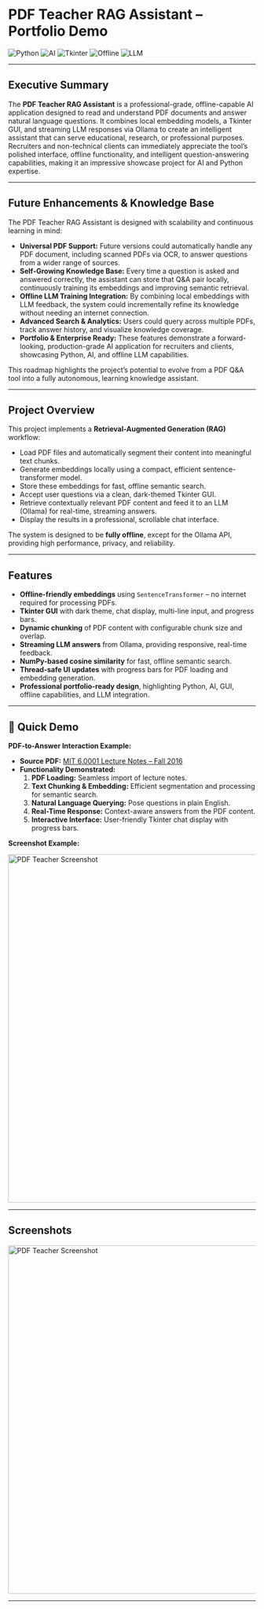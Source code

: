 # PDF Teacher RAG Assistant – Portfolio Demo

![Python](https://img.shields.io/badge/Python-3.10%2B-blue?style=flat&logo=python)
![AI](https://img.shields.io/badge/AI-Intelligent%20Assistant-orange?style=flat&logo=artificial-intelligence)
![Tkinter](https://img.shields.io/badge/Tkinter-GUI-success?style=flat&logo=python)
![Offline](https://img.shields.io/badge/Offline-Fully%20Local-yellow?style=flat)
![LLM](https://img.shields.io/badge/LLM-Ollama-purple?style=flat&logo=openai)

---

## Executive Summary

The **PDF Teacher RAG Assistant** is a professional-grade, offline-capable AI application designed to read and understand PDF documents and answer natural language questions. It combines local embedding models, a Tkinter GUI, and streaming LLM responses via Ollama to create an intelligent assistant that can serve educational, research, or professional purposes. Recruiters and non-technical clients can immediately appreciate the tool’s polished interface, offline functionality, and intelligent question-answering capabilities, making it an impressive showcase project for AI and Python expertise.

---

## Future Enhancements & Knowledge Base

The PDF Teacher RAG Assistant is designed with scalability and continuous learning in mind:

- **Universal PDF Support:** Future versions could automatically handle any PDF document, including scanned PDFs via OCR, to answer questions from a wider range of sources.
- **Self-Growing Knowledge Base:** Every time a question is asked and answered correctly, the assistant can store that Q&A pair locally, continuously training its embeddings and improving semantic retrieval.
- **Offline LLM Training Integration:** By combining local embeddings with LLM feedback, the system could incrementally refine its knowledge without needing an internet connection.
- **Advanced Search & Analytics:** Users could query across multiple PDFs, track answer history, and visualize knowledge coverage.
- **Portfolio & Enterprise Ready:** These features demonstrate a forward-looking, production-grade AI application for recruiters and clients, showcasing Python, AI, and offline LLM capabilities.

This roadmap highlights the project’s potential to evolve from a PDF Q&A tool into a fully autonomous, learning knowledge assistant.

---

## Project Overview

This project implements a **Retrieval-Augmented Generation (RAG)** workflow:

- Load PDF files and automatically segment their content into meaningful text chunks.
- Generate embeddings locally using a compact, efficient sentence-transformer model.
- Store these embeddings for fast, offline semantic search.
- Accept user questions via a clean, dark-themed Tkinter GUI.
- Retrieve contextually relevant PDF content and feed it to an LLM (Ollama) for real-time, streaming answers.
- Display the results in a professional, scrollable chat interface.

The system is designed to be **fully offline**, except for the Ollama API, providing high performance, privacy, and reliability.

---

## Features

- **Offline-friendly embeddings** using `SentenceTransformer` – no internet required for processing PDFs.
- **Tkinter GUI** with dark theme, chat display, multi-line input, and progress bars.
- **Dynamic chunking** of PDF content with configurable chunk size and overlap.
- **Streaming LLM answers** from Ollama, providing responsive, real-time feedback.
- **NumPy-based cosine similarity** for fast, offline semantic search.
- **Thread-safe UI updates** with progress bars for PDF loading and embedding generation.
- **Professional portfolio-ready design**, highlighting Python, AI, GUI, offline capabilities, and LLM integration.

---

## 📌 Quick Demo

**PDF-to-Answer Interaction Example:**

- **Source PDF:** [MIT 6.0001 Lecture Notes – Fall 2016](https://ocw.mit.edu/courses/6-0001-introduction-to-computer-science-and-programming-in-python-fall-2016/resources/lecture-notes/)
- **Functionality Demonstrated:**
  1. **PDF Loading:** Seamless import of lecture notes.
  2. **Text Chunking & Embedding:** Efficient segmentation and processing for semantic search.
  3. **Natural Language Querying:** Pose questions in plain English.
  4. **Real-Time Response:** Context-aware answers from the PDF content.
  5. **Interactive Interface:** User-friendly Tkinter chat display with progress bars.

**Screenshot Example:**

<img width="681" height="708" alt="PDF Teacher Screenshot" src="https://github.com/user-attachments/assets/71ba76fe-9a46-48e2-b13e-8aa87ae232b7" />

---

## Screenshots
<img width="681" height="708" alt="PDF Teacher Screenshot" src="https://github.com/user-attachments/assets/71ba76fe-9a46-48e2-b13e-8aa87ae232b7" />

---

